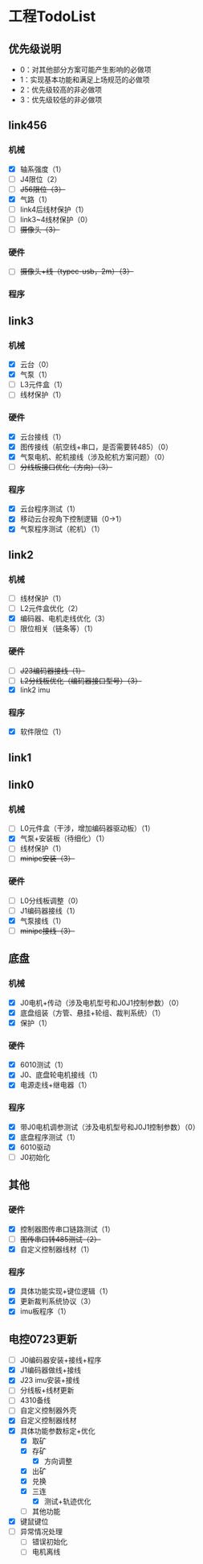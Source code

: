 # 工程TodoList

## 优先级说明

- 0：对其他部分方案可能产生影响的必做项
- 1：实现基本功能和满足上场规范的必做项
- 2：优先级较高的非必做项
- 3：优先级较低的非必做项

## link456

### 机械

- [x] 轴系强度（1）
- [ ] J4限位（2）
- [ ] ~~J56限位（3）~~
- [x] 气路（1）
- [ ] link4后线材保护（1）
- [ ] link3~4线材保护（0）
- [ ] ~~摄像头（3）~~

### 硬件

- [ ] ~~摄像头+线（typec-usb，2m）（3）~~

### 程序

## link3

### 机械

- [x] 云台（0）
- [x] 气泵（1）
- [ ] L3元件盒（1）
- [ ] 线材保护（1）

### 硬件

- [x] 云台接线（1）
- [x] 图传接线（航空线+串口，是否需要转485）（0）
- [x] 气泵电机、舵机接线（涉及舵机方案问题）（0）
- [ ] ~~分线板接口优化（方向）（3）~~

### 程序

- [x] 云台程序测试（1）
- [x] 移动云台视角下控制逻辑（0→1）
- [x] 气泵程序测试（舵机）（1）

## link2

### 机械

- [ ] 线材保护（1）
- [ ] L2元件盒优化（2）
- [x] 编码器、电机走线优化（3）
- [ ] 限位相关（链条等）（1）

### 硬件

- [ ] ~~J23编码器接线（1）~~
- [ ] ~~L2分线板优化（编码器接口型号）（3）~~
- [x] link2 imu

### 程序

- [x] 软件限位（1）

## link1

## link0

### 机械

- [ ] L0元件盒（干涉，增加编码器驱动板）（1）
- [x] 气泵+安装板（待细化）（1）
- [ ] 线材保护（1）
- [ ] ~~minipc安装（3）~~

### 硬件

- [ ] L0分线板调整（0）
- [ ] J1编码器接线（1）
- [x] 气泵接线（1）
- [ ] ~~minipc接线（3）~~

## 底盘

### 机械

- [x] J0电机+传动（涉及电机型号和J0J1控制参数）（0）
- [x] 底盘组装（方管、悬挂+轮组、裁判系统）（1）
- [x] 保护（1）

### 硬件

- [x] 6010测试（1）
- [x] J0、底盘轮电机接线（1）
- [x] 电源走线+继电器（1）

### 程序

- [x] 带J0电机调参测试（涉及电机型号和J0J1控制参数）（0）
- [x] 底盘程序测试（1）
- [x] 6010驱动
- [ ] J0初始化

## 其他

### 硬件

- [x] 控制器图传串口链路测试（1）
- [ ] ~~图传串口转485测试（2）~~
- [x] 自定义控制器线材（1）

### 程序

- [x] 具体功能实现+键位逻辑（1）
- [x] 更新裁判系统协议（3）
- [x] imu板程序（1）

## 电控0723更新

- [ ] J0编码器安装+接线+程序
- [x] J1编码器做线+接线
- [x] J23 imu安装+接线
- [ ] 分线板+线材更新
- [ ] 4310备线
- [ ] 自定义控制器外壳
- [x] 自定义控制器线材
- [x] 具体功能参数标定+优化
  - [x] 取矿
  - [x] 存矿
    - [x] 方向调整
  - [x] 出矿
  - [x] 兑换
  - [x] 三连
    - [x] 测试+轨迹优化
  - [ ] 其他功能
- [x] 键鼠键位
- [ ] 异常情况处理
  - [ ] 错误初始化
  - [ ] 电机离线
